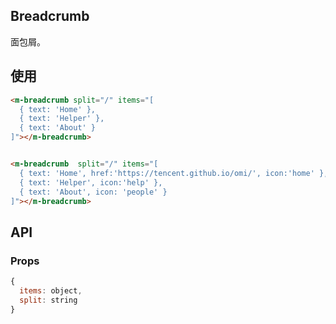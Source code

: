 ## Breadcrumb

面包屑。

## 使用

```html
<m-breadcrumb split="/" items="[
  { text: 'Home' },
  { text: 'Helper' },
  { text: 'About' }
]"></m-breadcrumb>


<m-breadcrumb  split="/" items="[
  { text: 'Home', href:'https://tencent.github.io/omi/', icon:'home' },
  { text: 'Helper', icon:'help' },
  { text: 'About', icon: 'people' }
]"></m-breadcrumb>
```

## API

### Props

```jsx
{
  items: object,
  split: string
}
```